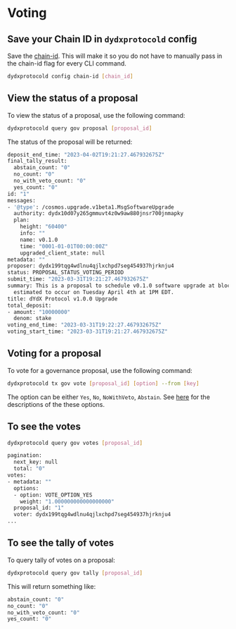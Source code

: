# Voting

## Save your Chain ID in `dydxprotocold` config

Save the [chain-id](../infrastructure_providers-network/network_constants.mdx#chain-id). This will make it so you do not have to manually pass in the chain-id flag for every CLI command.

```bash
dydxprotocold config chain-id [chain_id]
```

## View the status of a proposal

To view the status of a proposal, use the following command:

```bash
dydxprotocold query gov proposal [proposal_id]
```

The status of the proposal will be returned:

```bash
deposit_end_time: "2023-04-02T19:21:27.467932675Z"
final_tally_result:
  abstain_count: "0"
  no_count: "0"
  no_with_veto_count: "0"
  yes_count: "0"
id: "1"
messages:
- '@type': /cosmos.upgrade.v1beta1.MsgSoftwareUpgrade
  authority: dydx10d07y265gmmuvt4z0w9aw880jnsr700jnmapky
  plan:
    height: "60400"
    info: ""
    name: v0.1.0
    time: "0001-01-01T00:00:00Z"
    upgraded_client_state: null
metadata: ""
proposer: dydx199tqg4wdlnu4qjlxchpd7seg454937hjrknju4
status: PROPOSAL_STATUS_VOTING_PERIOD
submit_time: "2023-03-31T19:21:27.467932675Z"
summary: This is a proposal to schedule v0.1.0 software upgrade at block height 60400,
  estimated to occur on Tuesday April 4th at 1PM EDT.
title: dYdX Protocol v1.0.0 Upgrade
total_deposit:
- amount: "10000000"
  denom: stake
voting_end_time: "2023-03-31T19:22:27.467932675Z"
voting_start_time: "2023-03-31T19:21:27.467932675Z"
```

## Voting for a proposal

To vote for a governance proposal, use the following command:

```bash
dydxprotocold tx gov vote [proposal_id] [option] --from [key]
```

The option can be either `Yes`, `No`, `NoWithVeto`, `Abstain`. See [here](https://docs.cosmos.network/v0.47/modules/gov#option-set) for the descriptions of the these options.

## To see the votes

```bash
dydxprotocold query gov votes [proposal_id]
```

```bash
pagination:
  next_key: null
  total: "0"
votes:
- metadata: ""
  options:
  - option: VOTE_OPTION_YES
    weight: "1.000000000000000000"
  proposal_id: "1"
  voter: dydx199tqg4wdlnu4qjlxchpd7seg454937hjrknju4
...
```

## To see the tally of votes

To query tally of votes on a proposal:

```bash
dydxprotocold query gov tally [proposal_id]
```

This will return something like:

```bash
abstain_count: "0"
no_count: "0"
no_with_veto_count: "0"
yes_count: "0"

```
